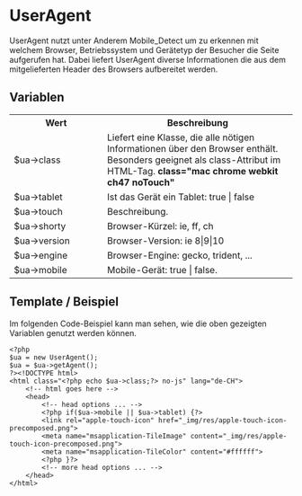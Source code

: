 # UserAgent

UserAgent nutzt unter Anderem Mobile_Detect um zu erkennen mit welchem Browser, Betriebssystem und Gerätetyp der Besucher die Seite aufgerufen hat. Dabei liefert UserAgent diverse Informationen die aus dem mitgelieferten Header des Browsers aufbereitet werden.

## Variablen

<table width="100%">
	<tr>
		<th>Wert</th>
		<th>Beschreibung</th>
	</tr>
	<tr>
		<td width="150">$ua->class</td>
		<td>Liefert eine Klasse, die alle nötigen Informationen über den Browser enthält. Besonders geeignet als class-Attribut im HTML-Tag. <b>class="mac chrome webkit ch47 noTouch"</b></td>
	</tr>
	<tr>
		<td width="150">$ua->tablet</td>
		<td>Ist das Gerät ein Tablet: true | false</td>
	</tr>
	<tr>
		<td width="150">$ua->touch</td>
		<td>Beschreibung.</td>
	</tr>
	<tr>
		<td width="150">$ua->shorty</td>
		<td>Browser-Kürzel: ie, ff, ch</td>
	</tr>
	<tr>
		<td width="150">$ua->version</td>
		<td>Browser-Version: ie 8|9|10</td>
	</tr>
	<tr>
		<td width="150">$ua->engine</td>
		<td>Browser-Engine: gecko, trident, ...</td>
	</tr>
	<tr>
		<td width="150">$ua->mobile</td>
		<td>Mobile-Gerät: true | false.</td>
	</tr>
</table>

## Template / Beispiel

Im folgenden Code-Beispiel kann man sehen, wie die oben gezeigten Variablen genutzt werden können.

```
<?php
$ua = new UserAgent();
$ua = $ua->getAgent();
?><!DOCTYPE html>
<html class="<?php echo $ua->class;?> no-js" lang="de-CH">
    <!-- html goes here -->
    <head>
        <!-- head options ... -->
        <?php if($ua->mobile || $ua->tablet) {?>
        <link rel="apple-touch-icon" href="_img/res/apple-touch-icon-precomposed.png">
        <meta name="msapplication-TileImage" content="_img/res/apple-touch-icon-precomposed.png">
        <meta name="msapplication-TileColor" content="#ffffff">
        <?php }?>
        <!-- more head options ... -->
    </head>
</html>
```
